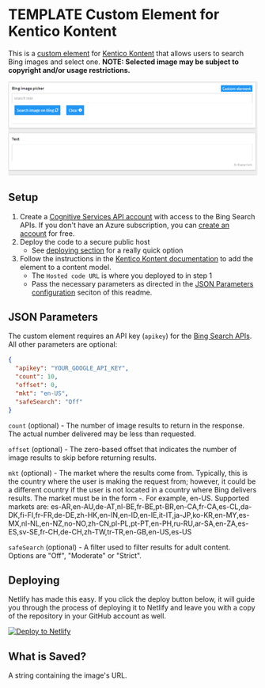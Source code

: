 # TEMPLATE Custom Element for Kentico Kontent

This is a [custom element](https://docs.kontent.ai/tutorials/develop-apps/integrate/integrating-your-own-content-editing-features) for [Kentico Kontent](https://kontent.ai) that allows users to search Bing images and select one. **NOTE: Selected image may be subject to copyright and/or usage restrictions.**

![Screenshot of custom element](BingImageSelector.gif)

## Setup

1. Create a [Cognitive Services API account](https://docs.microsoft.com/azure/cognitive-services/cognitive-services-apis-create-account) with access to the Bing Search APIs. If you don't have an Azure subscription, you can [create an account](https://azure.microsoft.com/try/cognitive-services/?api=bing-web-search-api) for free.
1. Deploy the code to a secure public host
   - See [deploying section](#Deploying) for a really quick option
1. Follow the instructions in the [Kentico Kontent documentation](https://docs.kontent.ai/tutorials/develop-apps/integrate/integrating-your-own-content-editing-features#a-3--displaying-a-custom-element-in-kentico-kontent) to add the element to a content model.
   - The `Hosted code URL` is where you deployed to in step 1
   - Pass the necessary parameters as directed in the [JSON Parameters configuration](#json-parameters) seciton of this readme.

## JSON Parameters

The custom element requires an API key (`apikey`) for the [Bing Search APIs](https://azure.microsoft.com/en-us/try/cognitive-services/). All other parameters are optional:

```Json
{
  "apikey": "YOUR_GOOGLE_API_KEY",
  "count": 10,
  "offset": 0,
  "mkt": "en-US",
  "safeSearch": "Off"
}
```

`count` (optional) - The number of image results to return in the response. The actual number delivered may be less than requested.

`offset` (optional) - The zero-based offset that indicates the number of image results to skip before returning results.

`mkt` (optional) - The market where the results come from. Typically, this is the country where the user is making the request from; however, it could be a different country if the user is not located in a country where Bing delivers results. The market must be in the form -. For example, en-US. Supported markets are: es-AR,en-AU,de-AT,nl-BE,fr-BE,pt-BR,en-CA,fr-CA,es-CL,da-DK,fi-FI,fr-FR,de-DE,zh-HK,en-IN,en-ID,en-IE,it-IT,ja-JP,ko-KR,en-MY,es-MX,nl-NL,en-NZ,no-NO,zh-CN,pl-PL,pt-PT,en-PH,ru-RU,ar-SA,en-ZA,es-ES,sv-SE,fr-CH,de-CH,zh-TW,tr-TR,en-GB,en-US,es-US

`safeSearch` (optional) - A filter used to filter results for adult content. Options are "Off", "Moderate" or "Strict".

## Deploying

Netlify has made this easy. If you click the deploy button below, it will guide you through the process of deploying it to Netlify and leave you with a copy of the repository in your GitHub account as well.

[![Deploy to Netlify](https://www.netlify.com/img/deploy/button.svg)](https://app.netlify.com/start/deploy?repository=https://github.com/Kentico/kontent-custom-element-bing-image-selector)

## What is Saved?

A string containing the image's URL.
